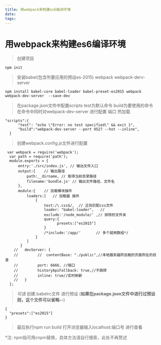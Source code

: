 ```yaml
---
title: 用webpack来构建es6编译环境
date:
tags:
---
```

# 用webpack来构建es6编译环境
>创建项目
```
npm init  
```

>安装babel(包含所要应用的预设es-2015) webpack 
webpack-derv-server
```
npm install babel-core babel-loader babel-preset-es2015 webpack webpack-dev-server  --save-dev 
```

>在package.json文件中配置scripts  test为默认命令 build为要使用的命令 在命令中同时对webpack-dev-server 进行配置 端口 热加载 
```
"scripts":{
      "test": "echo \"Error: no test specified\" && exit 1",    
      "build":"webpack-dev-server --port 9527 --hot --inline",  
  }
```
>创建webpack.config.js文件进行配置
```
 var webpack = require('webpack');
  var path = require('path');
  module.exports = {
      entry:'./src/index.js', // 输出文件入口
      output:{    // 输出路径
          path:__dirname, // 取得当前目录路径
          filename:'bundle.js' // 输出文件路径、文件名
      },
      module:{    // 加载模块插件
          loaders:[   // 加载器 插件
              {
                  test:/\.css$/,  // 正则匹配css文件
                  loader: "babel-loader",   //
                  exclude:'/node_module/' ,// 排除的文件夹
                  query:{
                        presets:["es2015"]
                  }
                  /*include:'/app/'       // 多个就用数组*/
              }
          ]
       }
    //   devServer: {
    //         //  contentBase: "./public",//本地服务器所加载的页面所在的目录
    //         port: 6666, //端口
    //         historyApiFallback: true,//不跳转
    //         inline: true//实时刷新
    //   }
  };
```
>*可选* 创建.babelrc文件 进行预设 (**如果在package.json文件中进行过预设则，这个文件可以省略--**)
```
{
  "presets":["es2015"]
}
```
>最后执行npm run build 打开浏览器输入localhost:端口号 进行查看


<font style="color:#666">*注: npm指可用cnpm替换，具体方法请自行搜索，此处不再赘述 </font>
